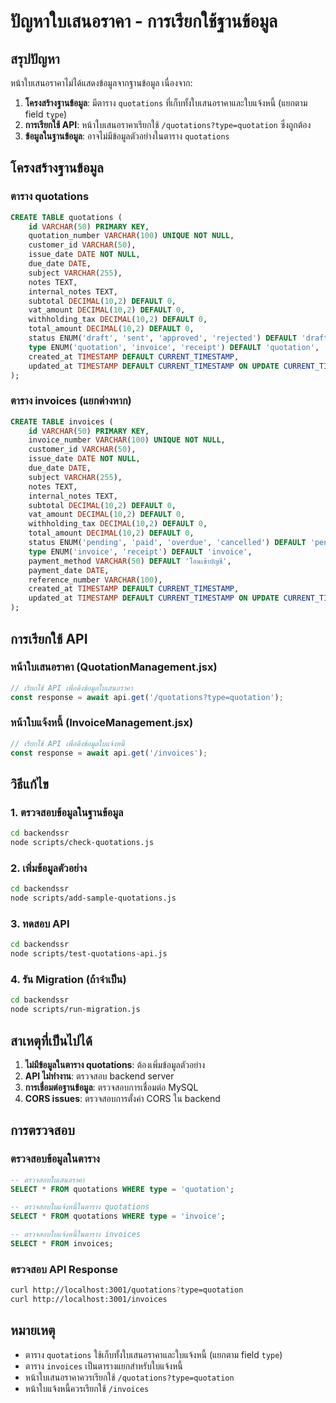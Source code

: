 # ปัญหาใบเสนอราคา - การเรียกใช้ฐานข้อมูล

## สรุปปัญหา

หน้าใบเสนอราคาไม่ได้แสดงข้อมูลจากฐานข้อมูล เนื่องจาก:

1. **โครงสร้างฐานข้อมูล**: มีตาราง `quotations` ที่เก็บทั้งใบเสนอราคาและใบแจ้งหนี้ (แยกตาม field `type`)
2. **การเรียกใช้ API**: หน้าใบเสนอราคาเรียกใช้ `/quotations?type=quotation` ซึ่งถูกต้อง
3. **ข้อมูลในฐานข้อมูล**: อาจไม่มีข้อมูลตัวอย่างในตาราง `quotations`

## โครงสร้างฐานข้อมูล

### ตาราง quotations
```sql
CREATE TABLE quotations (
    id VARCHAR(50) PRIMARY KEY,
    quotation_number VARCHAR(100) UNIQUE NOT NULL,
    customer_id VARCHAR(50),
    issue_date DATE NOT NULL,
    due_date DATE,
    subject VARCHAR(255),
    notes TEXT,
    internal_notes TEXT,
    subtotal DECIMAL(10,2) DEFAULT 0,
    vat_amount DECIMAL(10,2) DEFAULT 0,
    withholding_tax DECIMAL(10,2) DEFAULT 0,
    total_amount DECIMAL(10,2) DEFAULT 0,
    status ENUM('draft', 'sent', 'approved', 'rejected') DEFAULT 'draft',
    type ENUM('quotation', 'invoice', 'receipt') DEFAULT 'quotation',
    created_at TIMESTAMP DEFAULT CURRENT_TIMESTAMP,
    updated_at TIMESTAMP DEFAULT CURRENT_TIMESTAMP ON UPDATE CURRENT_TIMESTAMP
);
```

### ตาราง invoices (แยกต่างหาก)
```sql
CREATE TABLE invoices (
    id VARCHAR(50) PRIMARY KEY,
    invoice_number VARCHAR(100) UNIQUE NOT NULL,
    customer_id VARCHAR(50),
    issue_date DATE NOT NULL,
    due_date DATE,
    subject VARCHAR(255),
    notes TEXT,
    internal_notes TEXT,
    subtotal DECIMAL(10,2) DEFAULT 0,
    vat_amount DECIMAL(10,2) DEFAULT 0,
    withholding_tax DECIMAL(10,2) DEFAULT 0,
    total_amount DECIMAL(10,2) DEFAULT 0,
    status ENUM('pending', 'paid', 'overdue', 'cancelled') DEFAULT 'pending',
    type ENUM('invoice', 'receipt') DEFAULT 'invoice',
    payment_method VARCHAR(50) DEFAULT 'โอนเข้าบัญชี',
    payment_date DATE,
    reference_number VARCHAR(100),
    created_at TIMESTAMP DEFAULT CURRENT_TIMESTAMP,
    updated_at TIMESTAMP DEFAULT CURRENT_TIMESTAMP ON UPDATE CURRENT_TIMESTAMP
);
```

## การเรียกใช้ API

### หน้าใบเสนอราคา (QuotationManagement.jsx)
```javascript
// เรียกใช้ API เพื่อดึงข้อมูลใบเสนอราคา
const response = await api.get('/quotations?type=quotation');
```

### หน้าใบแจ้งหนี้ (InvoiceManagement.jsx)
```javascript
// เรียกใช้ API เพื่อดึงข้อมูลใบแจ้งหนี้
const response = await api.get('/invoices');
```

## วิธีแก้ไข

### 1. ตรวจสอบข้อมูลในฐานข้อมูล
```bash
cd backendssr
node scripts/check-quotations.js
```

### 2. เพิ่มข้อมูลตัวอย่าง
```bash
cd backendssr
node scripts/add-sample-quotations.js
```

### 3. ทดสอบ API
```bash
cd backendssr
node scripts/test-quotations-api.js
```

### 4. รัน Migration (ถ้าจำเป็น)
```bash
cd backendssr
node scripts/run-migration.js
```

## สาเหตุที่เป็นไปได้

1. **ไม่มีข้อมูลในตาราง quotations**: ต้องเพิ่มข้อมูลตัวอย่าง
2. **API ไม่ทำงาน**: ตรวจสอบ backend server
3. **การเชื่อมต่อฐานข้อมูล**: ตรวจสอบการเชื่อมต่อ MySQL
4. **CORS issues**: ตรวจสอบการตั้งค่า CORS ใน backend

## การตรวจสอบ

### ตรวจสอบข้อมูลในตาราง
```sql
-- ตรวจสอบใบเสนอราคา
SELECT * FROM quotations WHERE type = 'quotation';

-- ตรวจสอบใบแจ้งหนี้ในตาราง quotations
SELECT * FROM quotations WHERE type = 'invoice';

-- ตรวจสอบใบแจ้งหนี้ในตาราง invoices
SELECT * FROM invoices;
```

### ตรวจสอบ API Response
```bash
curl http://localhost:3001/quotations?type=quotation
curl http://localhost:3001/invoices
```

## หมายเหตุ

- ตาราง `quotations` ใช้เก็บทั้งใบเสนอราคาและใบแจ้งหนี้ (แยกตาม field `type`)
- ตาราง `invoices` เป็นตารางแยกสำหรับใบแจ้งหนี้
- หน้าใบเสนอราคาควรเรียกใช้ `/quotations?type=quotation`
- หน้าใบแจ้งหนี้ควรเรียกใช้ `/invoices` 